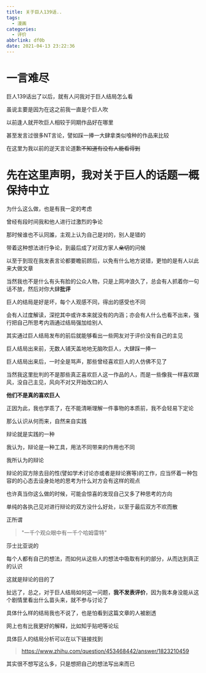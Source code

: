 ```yaml
---
title: 关于巨人139话..
tags:
  - 漫画
categories:
  - 评价
abbrlink: df0b
date: 2021-04-13 23:22:36
---
```

# 一言难尽

巨人139话出了以后，就有人问我对于巨人结局怎么看

虽说主要是因为在这之前我一直是个巨人吹

以前逢人就开吹巨人相较于同期作品好在哪里

甚至发言过很多NT言论，譬如踩一捧一大肆拿类似喰种的作品来比较

在这里为我以前的逆天言论道歉~~不知道有没有人能看得到~~

# 先在这里声明，我对关于巨人的话题一概保持中立

为什么这么做，也是有我一定的考虑

曾经有段时间我和他人进行过激烈的争论

那时候谁也不认同誰，主观上认为自己是对的，别人是错的

带着这种想法进行争论，到最后成了对双方家人~~亲切~~的问候

以至于到现在我发表言论都要瞻前顾后，以免有什么地方说错，更怕的是有人以此来大做文章

当然我也不是什么有头有脸的公众人物，只是上网冲浪久了，总会有人抓着你一句话不放，然后对你大肆**批评**

巨人的结局是好是坏，每个人观感不同，得出的感受也不同

会有人过度解读，深挖其中或许本来就没有的内涵；亦会有人什么也看不出来，强行把自己所思考内涵通过结局强加给别人

其实通过巨人结局发布的前后就能够看出一些网友对于评价没有自己的主见

巨人结局出来前，无数人铺天盖地地无脑吹巨人，大肆踩一捧一

巨人结局出来后，一时全是骂声，那些曾经喜欢巨人的人仿佛不见了

当然我这里批判的不是那些真正喜欢巨人这一作品的人，而是一些像我一样喜欢跟风，没自己主见，风向不对又开始改口的人

**他们不是真的喜欢巨人**

正因为此，我也学乖了，在不能清晰理解一件事物的本质前，我不会轻易下定论

那么认识从何而来，自然来自实践

辩论就是实践的一种

我认为，辩论是一种工具，用法不同带来的作用也不同

我所认为的辩论

辩论的双方除去目的性(譬如学术讨论亦或者是辩论赛等)的工作，应当怀着一种包容的的心态去设身处地的思考为什么对方会有这样的观点

也许真当你这么做的时候，可能会惊喜的发现自己又多了种思考的方向

单纯的各执己见对进行辩论的双方没什么好处，以至于最后双方不欢而散

正所谓

> "一千个观众眼中有一千个哈姆雷特" 

莎士比亚说的

每个人都有自己的想法，而如何从这些人的想法中吸取有利的部分，从而达到真正的认识

这就是辩论的目的了

扯远了，总之，对于巨人结局如何这一问题，**我不发表评价**，因为我本身没能从这个剧情里看出什么苗头来，就不参与讨论了

具体什么样的结局我也不说了，也是怕看到这篇文章的人被剧透

网上也有比我更好的解释，比如知乎贴吧等论坛

具体巨人的结局分析可以在以下链接找到

>https://www.zhihu.com/question/453468442/answer/1823210459

其实很不想写这么多，只是想把自己的想法写出来而已




